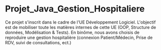 # Projet_Java_Gestion_Hospitaliere
Ce projet s'inscrit dans le cadre de l'UE Développement Logiciel. L'objectif est de mobiliser toute les matières internes de cette UE (OOP, Structure de données, Modélisation &amp; Tests). En binôme, nous avons choisis de reproduire une gestion hospitalière (connexion Patient/Médecin, Prise de RDV, suivi de consultations, ect.)
